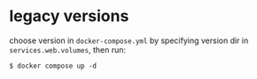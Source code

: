 # legacy versions

choose version in `docker-compose.yml` by specifying version dir in `services.web.volumes`, then run:

```shell
$ docker compose up -d
```
